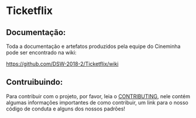 # Ticketflix


## Documentação:

Toda a documentação e artefatos produzidos pela equipe do Cineminha pode ser encontrado na wiki:

https://github.com/DSW-2018-2/Ticketflix/wiki


## Contruibuindo:

Para contribuir com o projeto, por favor, leia o [CONTRIBUTING](https://github.com/DSW-2018-2/Ticketflix/blob/develop/.github/CONTRIBUTING.md), nele contém algumas informações importantes de como contribuir, um link para o nosso código de conduta e alguns dos nossos padrões!
